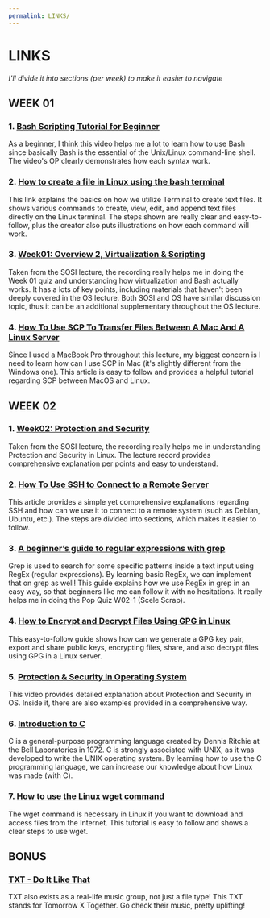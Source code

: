 ```yaml
---
permalink: LINKS/
---
```


# LINKS
*I'll divide it into sections (per week) to make it easier to navigate*

## WEEK 01
### 1. [Bash Scripting Tutorial for Beginner](https://youtu.be/tK9Oc6AEnR4?si=PgCeVxj2v0PJ4KMx)
As a beginner, I think this video helps me a lot to learn how to use Bash since basically Bash is the essential of the Unix/Linux command-line shell. The video's OP clearly demonstrates how each syntax work.
### 2. [How to create a file in Linux using the bash terminal](https://www.cyberciti.biz/faq/create-a-file-in-linux-using-the-bash-shell-terminal/)
This link explains the basics on how we utilize Terminal to create text files. It shows various commands to create, view, edit, and append text files directly on the Linux terminal. The steps shown are really clear and easy-to-follow, plus the creator also puts illustrations on how each command will work.
### 3. [Week01: Overview 2, Virtualization & Scripting](https://www.youtube.com/watch?v=xFjdbPBNbto)
Taken from the SOSI lecture, the recording really helps me in doing the Week 01 quiz and understanding how virtualization and Bash actually works. It has a lots of key points, including materials that haven't been deeply covered in the OS lecture. Both SOSI and OS have similar discussion topic, thus it can be an additional supplementary throughout the OS lecture.
### 4. [How To Use SCP To Transfer Files Between A Mac And A Linux Server](https://www.systranbox.com/how-to-use-scp-to-transfer-files-between-a-mac-and-a-linux-server/)
Since I used a MacBook Pro throughout this lecture, my biggest concern is I need to learn how can I use SCP in Mac (it's slightly different from the Windows one). This article is easy to follow and provides a helpful tutorial regarding SCP between MacOS and Linux.

## WEEK 02
### 1. [Week02: Protection and Security](https://www.youtube.com/watch?v=QpmAKN9j2ks&list=PLBXapj649rh9UKCBfJEyEUN5Ulvfq1s96&index=3&pp=iAQB)
Taken from the SOSI lecture, the recording really helps me in understanding Protection and Security in Linux. The lecture record provides comprehensive explanation per points and easy to understand. 
### 2. [How To Use SSH to Connect to a Remote Server](https://www.digitalocean.com/community/tutorials/how-to-use-ssh-to-connect-to-a-remote-server)
This article provides a simple yet comprehensive explanations regarding SSH and how can we use it to connect to a remote system (such as Debian, Ubuntu, etc.). The steps are divided into sections, which makes it easier to follow.
### 3. [A beginner’s guide to regular expressions with grep](https://developers.redhat.com/articles/2022/09/14/beginners-guide-regular-expressions-grep)
Grep is used to search for some specific patterns inside a text input using RegEx (regular expressions). By learning basic RegEx, we can implement that on grep as well! This guide explains how we use RegEx in grep in an easy way, so that beginners like me can follow it with no hesitations. It really helps me in doing the Pop Quiz W02-1 (Scele Scrap).
### 4. [How to Encrypt and Decrypt Files Using GPG in Linux](https://www.tecmint.com/gpg-encrypt-decrypt-files/#:~:text=Encrypting%20Files%20Using%20GPG%20in%20Linux&text=To%20encrypt%20a%20plain%20text,text%20file%20to%20be%20encrypted.)
This easy-to-follow guide shows how can we generate a GPG key pair, export and share public keys, encrypting files, share, and also decrypt files using GPG in a Linux server.
### 5. [Protection & Security in Operating System](https://www.youtube.com/watch?v=DKb7KhfoZmU)
This video provides detailed explanation about Protection and Security in OS. Inside it, there are also examples provided in a comprehensive way.
### 6. [Introduction to C](https://www.w3schools.com/c/c_intro.php?external_link=true)
C is a general-purpose programming language created by Dennis Ritchie at the Bell Laboratories in 1972. C is strongly associated with UNIX, as it was developed to write the UNIX operating system. By learning how to use the C programming language, we can increase our knowledge about how Linux was made (with C).
### 7. [How to use the Linux wget command](https://www.ionos.com/digitalguide/server/configuration/linux-wget-command/#:~:text=wget%20is%20an%20important%20tool,such%20as%20Debian%20or%20Ubuntu.)
The wget command is necessary in Linux if you want to download and access files from the Internet. This tutorial is easy to follow and shows a clear steps to use wget.

## BONUS
### [TXT - Do It Like That](https://www.youtube.com/watch?v=C0EYKxF1oTI)
TXT also exists as a real-life music group, not just a file type! This TXT stands for Tomorrow X Together. Go check their music, pretty uplifting!
